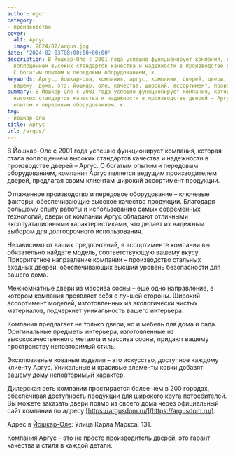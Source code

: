 ```yaml
---
author: egor
category:
- производство
cover:
  alt: Аргус
  image: 2024/02/argus.jpg
date: '2024-02-03T08:00:00+00:00'
description: В Йошкар-Оле с 2001 года успешно функционирует компания, которая стала
  воплощением высоких стандартов качества и надежности в производстве дверей – Аргус.
  С богатым опытом и передовым оборудованием, к...
keywords: Аргус, йошкар-ола, компания, аргус, компании, дверей, двери, продукции,
  вашему, дома, это, йошкар, оле, качества, широкий, ассортимент, производство
summary: В Йошкар-Оле с 2001 года успешно функционирует компания, которая стала воплощением
  высоких стандартов качества и надежности в производстве дверей – Аргус. С богатым
  опытом и передовым оборудованием, к...
tag:
- йошкар-ола
title: Аргус
url: /argus/
---
```


В Йошкар-Оле с 2001 года успешно функционирует компания, которая стала воплощением высоких стандартов качества и надежности в производстве дверей – Аргус. С богатым опытом и передовым оборудованием, компания Аргус является ведущим производителем дверей, предлагая своим клиентам широкий ассортимент продукции.

Отлаженное производство и передовое оборудование – ключевые факторы, обеспечивающие высокое качество продукции. Благодаря большому опыту работы и использованию самых современных технологий, двери от компании Аргус обладают отличными эксплуатационными характеристиками, что делает их надежным выбором для долгосрочного использования.

Независимо от ваших предпочтений, в ассортименте компании вы обязательно найдете модель, соответствующую вашему вкусу. Приоритетное направление компании – производство стальных входных дверей, обеспечивающих высший уровень безопасности для вашего дома.

Межкомнатные двери из массива сосны – еще одно направление, в котором компания проявляет себя с лучшей стороны. Широкий ассортимент моделей, изготовленных из экологически чистых материалов, подчеркнет уникальность вашего интерьера.

Компания предлагает не только двери, но и мебель для дома и сада. Оригинальные предметы интерьера, изготовленные из высококачественного металла и массива сосны, придают вашему пространству неповторимый стиль.

Эксклюзивные кованые изделия – это искусство, доступное каждому клиенту Аргус. Уникальные и красивые элементы ковки добавят вашему дому неповторимый характер.

Дилерская сеть компании простирается более чем в 200 городах, обеспечивая доступность продукции для широкого круга потребителей. Вы можете заказать двери прямо из своего дома через официальный сайт компании по адресу [https://argusdom.ru/](https://argusdom.ru/).

Адрес в [Йошкар-Оле](/yoshkar-ola/): Улица Карла Маркса, 131.

Компания Аргус – это не просто производитель дверей, это гарант качества и стиля в каждой детали.